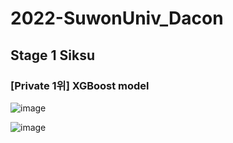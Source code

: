 # 2022-SuwonUniv_Dacon
## Stage 1 Siksu 
### [Private 1위] XGBoost model

![image](https://user-images.githubusercontent.com/113090595/227752379-ae6b239e-71b4-46c3-9192-b8fc9dfc3e95.png)

![image](https://user-images.githubusercontent.com/113090595/227752404-cf637394-6dba-4749-a221-200aa1e8200d.png)



